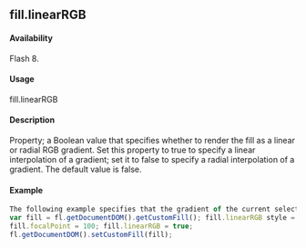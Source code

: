 ## fill.linearRGB

#### Availability

Flash 8.

#### Usage

fill.linearRGB

#### Description

Property; a Boolean value that specifies whether to render the fill as a linear or radial RGB gradient. Set this property to true to specify a linear interpolation of a gradient; set it to false to specify a radial interpolation of a gradient. The default value is false.

#### Example

```javascript
The following example specifies that the gradient of the current selection should be rendered with a linear RGB:
var fill = fl.getDocumentDOM().getCustomFill(); fill.linearRGB style = true"radialGradient"; fill.colorArray =  [" #00ff00"," #ff00ff" ]; fill.posArray =  [0, 255 ];
fill.focalPoint = 100; fill.linearRGB = true;
fl.getDocumentDOM().setCustomFill(fill);

```